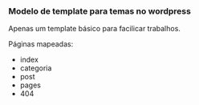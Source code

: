 ### Modelo de template para temas no wordpress

Apenas um template básico para facilicar trabalhos.

Páginas mapeadas:

- index
- categoria
- post
- pages
- 404